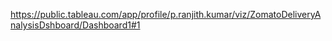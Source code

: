 https://public.tableau.com/app/profile/p.ranjith.kumar/viz/ZomatoDeliveryAnalysisDshboard/Dashboard1#1
